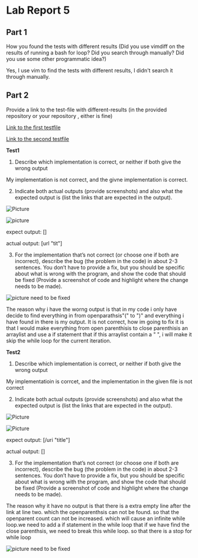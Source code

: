 # Lab Report 5


## Part 1 
How you found the tests with different results (Did you use vimdiff on the results of running a bash for loop? Did you search through manually? Did you use some other programmatic idea?)

Yes, I use vim to find the tests with different results, I didn't search it through manually. 

## Part 2
Provide a link to the test-file with different-results (in the provided repository or your repository , either is fine)

[Link to the first testfile](https://github.com/nidhidhamnani/markdown-parser/edit/main/test-files/41.md)

[Link to the second testfile](https://github.com/nidhidhamnani/markdown-parser/edit/main/test-files/481.md)


**Test1** 

1. Describe which implementation is correct, or neither if both give the wrong output


My implementation is not correct, and the givne implementation is correct.

2. Indicate both actual outputs (provide screenshots) and also what the expected output is (list the links that are expected in the output).

![Picture](https://user-images.githubusercontent.com/97008935/171925236-ecb49417-3529-40b3-9516-e669198123ce.png)

![picture](https://user-images.githubusercontent.com/97008935/171925544-7d4fe949-3ec8-4683-b0f9-4ffbf138d877.png)



expect output:  []

actual output: [url &quot;tit&quot;]


3. For the implementation that’s not correct (or choose one if both are incorrect), describe the bug (the problem in the code) in about 2-3 sentences. You don’t have to provide a fix, but you should be specific about what is wrong with the program, and show the code that should be fixed (Provide a screenshot of code and highlight where the change needs to be made).

![picture need to be fixed](https://user-images.githubusercontent.com/97008935/171926795-284586cb-eb3a-43bf-ac04-c8c49b34e2cf.png)


The reason why i have the worng output is that in my code i only have decide to find everything in from openparathsis"(" to  ")" and everything i have found in there is my output. It is not correct, how im going to fix it is that I would make everything from open parenthisis to close parenthisis an arraylist and use a if statement that if this arraylist contain a " ", i will make it skip the while loop for the current iteration.



**Test2**

1. Describe which implementation is correct, or neither if both give the wrong output

My implementatioin is corrcet, and the implementation in the given file is not correct

2. Indicate both actual outputs (provide screenshots) and also what the expected output is (list the links that are expected in the output).

![Picture](https://user-images.githubusercontent.com/97008935/171926651-7de2a274-0a52-491b-a609-972c1a8ca523.png)

![Picture](https://user-images.githubusercontent.com/97008935/171927160-9db6a81c-6aa6-4e56-91a5-2771dc85846b.png)


expect output:  [/uri "title"]

actual output: []



3. For the implementation that’s not correct (or choose one if both are incorrect), describe the bug (the problem in the code) in about 2-3 sentences. You don’t have to provide a fix, but you should be specific about what is wrong with the program, and show the code that should be fixed (Provide a screenshot of code and highlight where the change needs to be made).

The reason why it have no output is that there is a extra empty line after the link at line two. which the openparenthsis can not be found. so that the openparent count can not be increased. which will cause an infinite while loop.we need to add a if statement in the while loop that if we have find the close parenthsis, we need to break this while loop. so that there is a stop for while loop

![picture need to be fixed](https://user-images.githubusercontent.com/97008935/171925372-973d9284-f5c7-4c36-9954-a5ff3338bf98.png)

